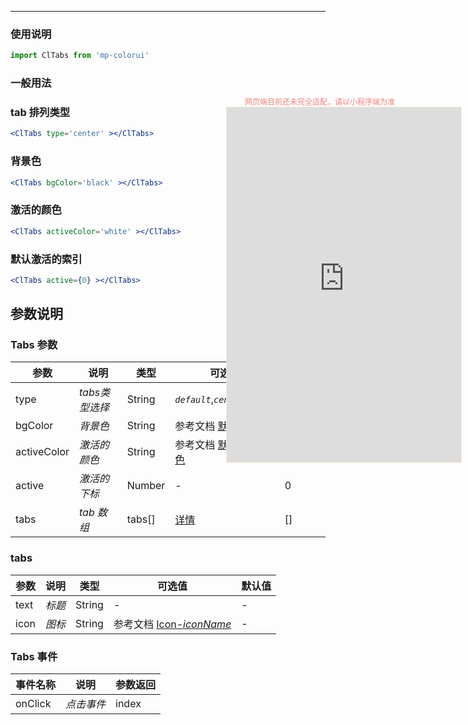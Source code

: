 ****

### 使用说明

```jsx
import ClTabs from 'mp-colorui'
```



### 一般用法

### tab 排列类型

```jsx
<ClTabs type='center' ></ClTabs>
```

### 背景色

```jsx
<ClTabs bgColor='black' ></ClTabs>
```

### 激活的颜色

```jsx
<ClTabs activeColor='white' ></ClTabs>
```

### 默认激活的索引

```jsx
<ClTabs active={0} ></ClTabs>
```





## 参数说明

### Tabs 参数

| 参数        | 说明           | 类型   | 可选值                                          | 默认值      |
| ----------- | -------------- | ------ | ----------------------------------------------- | ----------- |
| type        | *tabs类型选择* | String | *`default`*,*`center`*,*`verb`*                 | *`default`* |
| bgColor     | *背景色*       | String | 参考文档 [默认色](/home/color)                  | -           |
| activeColor | *激活的颜色*   | String | 参考文档 [默认色-标准色](/home/color?id=标准色) | *`black`*   |
| active      | *激活的下标*   | Number | -                                               | 0           |
| tabs        | *tab 数组*     | tabs[] | [详情](/navigate/tabs?id=tabs)                  | []          |



### tabs

| 参数 | 说明   | 类型   | 可选值                                             | 默认值 |
| ---- | ------ | ------ | -------------------------------------------------- | ------ |
| text | *标题* | String | -                                                  | -      |
| icon | *图标* | String | 参考文档 [Icon-*iconName*](/base/icon?id=iconname) | -      |



### Tabs 事件

| 事件名称 | 说明       | 参数返回 |
| -------- | ---------- | -------- |
| onClick  | *点击事件* | index    |


<div style="position: fixed; right:10px; top: 5%">
<div style="width: 300px; color: lightcoral; font-size: 12px; word-break: break-all; white-space: normal; display: flex;justify-content: center">网页端目前还未完全适配，请以小程序端为准</div>
<iframe style="border: 1px solid antiquewhite" src="https://www.yysssl.com.cn/#/pages/components/tabs/index" height="568" width="375"></iframe>
</div>
